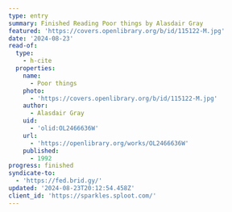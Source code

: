 ```yaml
---
type: entry
summary: Finished Reading Poor things by Alasdair Gray
featured: 'https://covers.openlibrary.org/b/id/115122-M.jpg'
date: '2024-08-23'
read-of:
  type:
    - h-cite
  properties:
    name:
      - Poor things
    photo:
      - 'https://covers.openlibrary.org/b/id/115122-M.jpg'
    author:
      - Alasdair Gray
    uid:
      - 'olid:OL2466636W'
    url:
      - 'https://openlibrary.org/works/OL2466636W'
    published:
      - 1992
progress: finished
syndicate-to:
  - 'https://fed.brid.gy/'
updated: '2024-08-23T20:12:54.458Z'
client_id: 'https://sparkles.sploot.com/'
---
```


